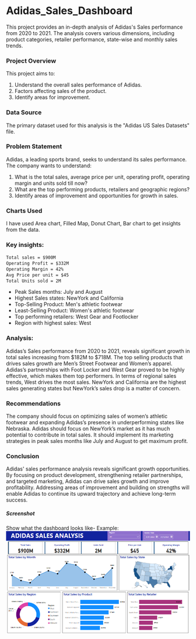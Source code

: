 # Adidas_Sales_Dashboard
This project provides an in-depth analysis of Adidas's Sales performance from 2020 to 2021. The analysis covers various dimensions, including product categories, retailer performance, state-wise and monthly sales trends.

### Project Overview
This project aims to:
1. Understand the overall sales performance of Adidas.
2. Factors affecting sales of the product.
3. Identify areas for improvement.

### Data Source
The primary dataset used for this analysis is the "Adidas US Sales Datasets" file.

### Problem Statement

Adidas, a leading sports brand, seeks to understand its sales performance. The company wants to understand:

1. What is the total sales, average price per unit, operating profit, operating margin and units sold till now?
2. What are the top performing products, retailers and  geographic regions?
3. Identify areas of improvement and opportunities for growth in sales.

### Charts Used
I have used Area chart, Filled Map, Donut Chart, Bar chart to get insights from the data.

### Key insights:

```
Total sales = $900M
Operating Profit = $332M
Operating Margin = 42%
Avg Price per unit = $45
Total Units sold = 2M
```


* Peak Sales months: July and August
* Highest Sales states: NewYork and California 
* Top-Selling Product: Men's athletic footwear
* Least-Selling Product: Women's athletic footwear 
* Top performing retailers: West Gear and Footlocker 
* Region with highest sales: West
  

### Analysis:
Adidas’s Sales performance from 2020 to 2021, reveals significant growth in total sales increasing from $182M to $718M. The top selling products that drives sales growth are Men’s Street Footwear and Women’s apparel. Adidas’s partnerships with Foot Locker and West Gear proved to be highly effective, which makes them top performers. In terms of regional sales trends, West drives the most sales. NewYork and California are the highest sales generating states but NewYork’s sales drop is a matter of concern.

### Recommendations

The company should focus on optimizing sales of women’s athletic footwear and expanding Adidas’s presence in underperforming states like Nebraska. Adidas should focus on NewYork’s market as it has much potential to contribute in total sales. It should implement its marketing strategies in peak sales months like July and August to get maximum profit.

### Conclusion 

Adidas' sales performance analysis reveals significant growth opportunities. By focusing on product development, strengthening retailer partnerships, and targeted marketing, Adidas can drive sales growth and improve profitability. Addressing areas of improvement and building on strengths will enable Adidas to continue its upward trajectory and achieve long-term success.

##### Screenshot

Show what the dashboard looks like- 
Example: ![Dashboard Preview](https://github.com/ujjwalofficial092/Adidas-Sales-Dashboard/blob/main/Dashboard%20image.png)
